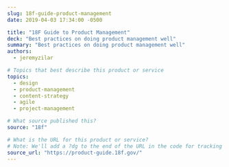 ```yaml
---
slug: 18f-guide-product-management
date: 2019-04-03 17:34:00 -0500

title: "18F Guide to Product Management"
deck: "Best practices on doing product management well"
summary: "Best practices on doing product management well"
authors:
  - jeremyzilar

# Topics that best describe this product or service
topics:
  - design
  - product-management
  - content-strategy
  - agile
  - project-management

# What source published this?
source: "18f"

# What is the URL for this product or service?
# Note: We'll add a ?dg to the end of the URL in the code for tracking purposes
source_url: "https://product-guide.18f.gov/"
---
```

